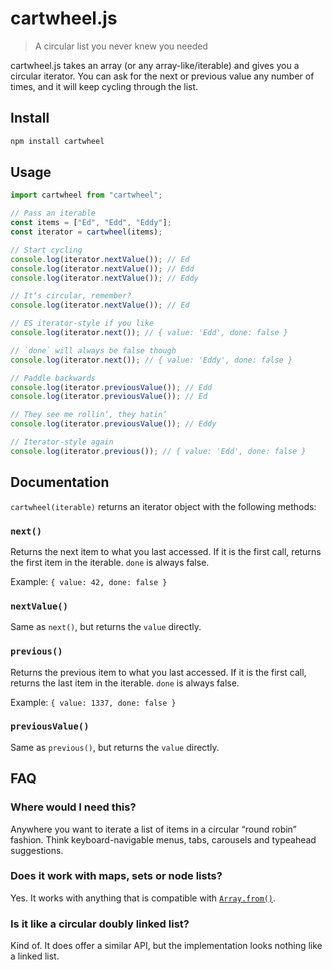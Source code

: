 # cartwheel.js

> A circular list you never knew you needed

cartwheel.js takes an array (or any array-like/iterable) and gives you a circular iterator. You can ask for the next or previous value any number of times, and it will keep cycling through the list.

## Install

```sh
npm install cartwheel
```

## Usage

```js
import cartwheel from "cartwheel";

// Pass an iterable
const items = ["Ed", "Edd", "Eddy"];
const iterator = cartwheel(items);

// Start cycling
console.log(iterator.nextValue()); // Ed
console.log(iterator.nextValue()); // Edd
console.log(iterator.nextValue()); // Eddy

// It‘s circular, remember?
console.log(iterator.nextValue()); // Ed

// ES iterator-style if you like
console.log(iterator.next()); // { value: 'Edd', done: false }

// `done` will always be false though
console.log(iterator.next()); // { value: 'Eddy', done: false }

// Paddle backwards
console.log(iterator.previousValue()); // Edd
console.log(iterator.previousValue()); // Ed

// They see me rollin‘, they hatin‘
console.log(iterator.previousValue()); // Eddy

// Iterator-style again
console.log(iterator.previous()); // { value: 'Edd', done: false }
```

## Documentation

`cartwheel(iterable)` returns an iterator object with the following methods:

### `next()`

Returns the next item to what you last accessed. If it is the first call, returns the first item in the iterable. `done` is always false.

Example: `{ value: 42, done: false }`

### `nextValue()`

Same as `next()`, but returns the `value` directly.

### `previous()`

Returns the previous item to what you last accessed. If it is the first call, returns the last item in the iterable. `done` is always false.

Example: `{ value: 1337, done: false }`

### `previousValue()`

Same as `previous()`, but returns the `value` directly.

## FAQ

### Where would I need this?

Anywhere you want to iterate a list of items in a circular “round robin” fashion. Think keyboard-navigable menus, tabs, carousels and typeahead suggestions.

### Does it work with maps, sets or node lists?

Yes. It works with anything that is compatible with [`Array.from()`](https://developer.mozilla.org/en-US/docs/Web/JavaScript/Reference/Global_Objects/Array/from).

### Is it like a circular doubly linked list?

Kind of. It does offer a similar API, but the implementation looks nothing like a linked list.
